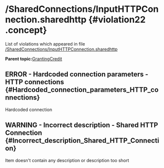 # /SharedConnections/InputHTTPConnection.sharedhttp {#violation22 .concept}

List of violations which appeared in file [/SharedConnections/InputHTTPConnection.sharedhttp](../../../projects/GrantingCredit/SharedConnections/InputHTTPConnection.sharedhttp.md)

**Parent topic:**[GrantingCredit](../../../../../../modules/demo_Enterprise/dita/qa/projects/GrantingCredit.md)

## ERROR - Hardcoded connection parameters - HTTP connections {#Hardcoded_connection_parameters_HTTP_connections}

Hardcoded connection

## WARNING - Incorrect description - Shared HTTP Connection {#Incorrect_description_Shared_HTTP_Connection}

Item doesn't contain any description or description too short

